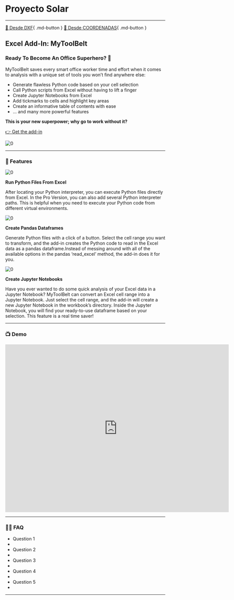 # Proyecto Solar



---

[ 📐 Desde DXF](dxf){ .md-button }
[📍  Desde COORDENADAS](coordenadas){ .md-button }





## [](http://localhost:8501/#excel-add-in-mytoolbelt)

## **Excel Add-In: MyToolBelt**

### [](http://localhost:8501/#ready-to-become-an-office-superhero)

### **Ready To Become An Office Superhero? 🚀**

MyToolBelt
 saves every smart office worker time and effort when it comes to
analysis with a unique set of tools you won’t find anywhere else:

* Generate flawless Python code based on your cell selection
* Call Python scripts from Excel without having to lift a finger
* Create Jupyter Notebooks from Excel
* Add tickmarks to cells and highlight key areas
* Create an informative table of contents with ease
* … and many more powerful features

**This is your new superpower; why go to work without it?**

[👉 Get the add-in](https://buy.stripe.com/6oEdRj2Jp6I29qw3cd)

![0](http://localhost:8501/media/ddb5c82741d4d7d678f0254749a8def75b28d881ca5add729671dc25.png)

---

### [](http://localhost:8501/#features)

### **🚀 Features**

![0](http://localhost:8501/media/bf9ae9812b611bba5fdfbf992cabef1a291a5b5698bf6d17eb3542af.jpeg)

**Run Python Files From Excel**

After
 locating your Python interpreter, you can execute Python files directly
 from Excel. In the Pro Version, you can also add several Python
interpreter paths. This is helpful when you need to execute your Python
code from different virtual environments.

![0](http://localhost:8501/media/a4298d3a7b75b36c8a5ce12187873912c622192e0ce8d17e2a83a83e.jpeg)

**Create Pandas Dataframes**

Generate
 Python files with a click of a button. Select the cell range you want
to transform, and the add-in creates the Python code to read in the
Excel data as a pandas dataframe.Instead of messing around with all of
the available options in the pandas ‘read_excel’ method, the add-in does
 it for you.

![0](http://localhost:8501/media/fd63e0646c571960e08b9605c0b39cd592f20458e3c3807a1af569b0.jpeg)

**Create Jupyter Notebooks**

Have
 you ever wanted to do some quick analysis of your Excel data in a
Jupyter Notebook? MyToolBelt can convert an Excel cell range into a
Jupyter Notebook. Just select the cell range, and the add-in will create
 a new Jupyter Notebook in the workbook’s directory. Inside the Jupyter
Notebook, you will find your ready-to-use dataframe based on your
selection. This feature is a real time saver!

---

### [](http://localhost:8501/#demo)

### **📺 Demo**

<iframe title="https://www.youtube.com/embed/PmJ9rkKGqrI" src="https://www.youtube.com/embed/PmJ9rkKGqrI" allow="autoplay; encrypted-media" allowfullscreen="" width="704" height="528" frameborder="0"></iframe>

---

### [](http://localhost:8501/#faq)

### **🙋‍♀️ FAQ**

* Question 1
* 
* Question 2
* 
* Question 3
* 
* Question 4
* 
* Question 5
* 

---
